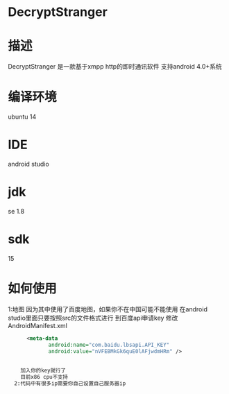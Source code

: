# DecryptStranger

# 描述
 DecryptStranger 是一款基于xmpp http的即时通讯软件
 支持android 4.0+系统
 
# 编译环境
  ubuntu 14

# IDE
  android studio
  
# jdk 
  se 1.8

# sdk
  15

# 如何使用
  
  1:地图
  	因为其中使用了百度地图，如果你不在中国可能不能使用
  	在android studio里面只要按照src的文件格式进行
	到百度api申请key 修改AndroidManifest.xml
```xml
	  <meta-data
             android:name="com.baidu.lbsapi.API_KEY"
             android:value="nVFEBMkGk6quE0lAFjwdmHRm" />
             
             
 	加入你的key就行了
	目前x86 cpu不支持
  2:代码中有很多ip需要你自己设置自己服务器ip
   
  

  

